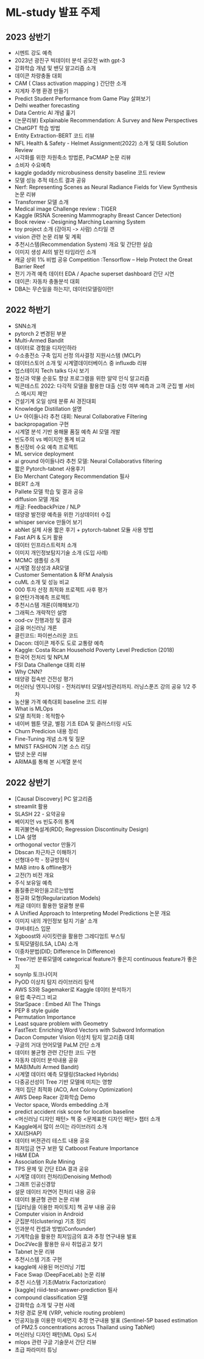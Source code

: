 # ML-study 발표 주제

## 2023 상반기
- 시멘트 강도 예측
- 2023년 광진구 빅데이터 분석 공모전 with gpt-3
- 강화학습 개념 및 밴딧 알고리즘 소개
- 데이콘 차량충돌 대회
- CAM ( Class activation mapping ) 간단한 소개
- 지게차 주행 환경 만들기
- Predict Student Performance from Game Play 살펴보기
- Delhi weather forecasting
- Data Centric AI 개념 훑기
- (논문리뷰) Explainable Recommendation: A Survey and New Perspectives
- ChatGPT 학습 방법
- Entity Extraction-BERT 코드 리뷰
- NFL Health & Safety - Helmet Assignment(2022) 소개 및 대회 Solution Review
- 시각화를 위한 차원축소 방법론, PaCMAP 논문 리뷰
- 소비자 수요예측
- kaggle godaddy microbusiness density baseline 코드 review
- 모델 성능 추적 테스트 결과 공유
- Nerf: Representing Scenes as Neural Radiance Fields for View Synthesis 논문 리뷰
- Transformer 모델 소개
- Medical image Challenge review : TIGER
- Kaggle (RSNA Screening Mammography Breast Cancer Detection)
- Book review - Designing Marching Learning System
- toy project 소개 (강아지 -> 사람) 스타일 갠
- vision 관련 논문 리뷰 및 계획
- 추천시스템(Recommendation System) 개요 및 간단한 실습
- 이미지 생성 AI의 발전 타임라인 소개
- 캐글 상위 1% 비법 공유 Competition :Tensorflow – Help Protect the Great Barrier Reef
- 전기 가격 예측 데이터 EDA / Apache superset dashboard 간단 시연
- 데이콘: 자동차 충돌분석 대회
- DBA는 무슨일을 하는지!, 데이터모델링이란!

## 2022 하반기
- SNN소개
- pytorch 2 변경된 부분 
- Multi-Armed Bandit
- 데이터로 경험을 디자인하라
- 수소충전소 구축 입지 선정 의사결정 지원시스템 (MCLP)
- 데이터스토어 소개 및 시계열데이터베이스 중 influxdb 리뷰
- 업스테이지 Tech talks 다시 보기
- 정신과 약물 순응도 향상 프로그램을 위한 알약 인식 알고리즘
- 빅콘테스트 2022: 다각적 모델을 활용한 대출 신청 여부 예측과 고객 군집 별 서비스 메시지 제안
- 건설기계 오일 상태 분류 AI 경진대회
- Knowledge Distillation 설명
- U+ 아이들나라 추천 대회: Neural Collaborative Filtering
- backpropagation 구현
- 시계열 분석 기반 용해물 품질 예측 AI 모델 개발
- 빈도주의 vs 베이지안 통계 비교
- 통신장비 수요 예측 프로젝트
- ML service deployment
- ai ground 아이들나라 추천 모델: Neural Collaborativs filtering
- 짧은 Pytorch-tabnet 사용후기
- Elo Merchant Category Recommendation 필사
- BERT 소개
- Pallete 모델 학습 및 결과 공유
- diffusion 모델 개요
- 캐글: FeedbackPrize / NLP
- 태양광 발전량 예측을 위한 기상데이터 수집
- whisper service 만들어 보기
- abNet 실제 사용 짧은 후기 + pytorch-tabnet 모듈 사용 방법
- Fast API & 도커 활용
- 데이터 인프라스트럭처 소개
- 이미지 개인정보탐지기술 소개 (도입 사례)
- MCMC 샘플링 소개
- 시계열 정상성과 AR모델
- Customer Sementation & RFM Analysis 
- cuML 소개 및 성능 비교
- 000 투자 산정 최적화 프로젝트 사후 평가
- 유연탄가격예측 프로젝트
- 추천시스템 개론(이해해보기)
- 그래픽스 개략적인 설명
- ood-cv 진행과정 및 결과
- 금융 머신러닝 개론
- 클린코드: 파이썬스러운 코드
- Dacon: 데이콘 제주도 도로 교통량 예측
- Kaggle: Costa Rican Household Poverty Level Prediction (2018)
- 한국어 전처리 및 NPLM
- FSI Data Challenge 대회 리뷰
- Why CNN?
- 태양광 접속반 건전성 평가
- 머신러닝 엔지니어링 - 전처리부터 모델서빙관리까지. 러닝스푼즈 강의 공유 1/2 주차
- 농산물 가격 예측대회 baseline 코드 리뷰
- What is MLOps
- 모델 최적화 : 목적함수
- 네이버 웹툰 댓글, 별점 기초 EDA 및 클러스터링 시도
- Churn Predicion 내용 정리
- Fine-Tuning 개념 소개 및 질문
- MNIST FASHION 기본 소스 리딩
- 탭넷 논문 리뷰
- ARIMA를 통해 본 시계열 분석

## 2022 상반기
- [Causal Discovery] PC 알고리즘
- streamlit 활용
- SLASH 22 - 요약공유
- 베이지언 vs 빈도주의 통계
- 회귀불연속설계(RDD; Regression Discontinuity Design)
- LDA 설명
- orthogonal vector 만들기
- Dbscan 차근차근 이해하기
- 선형대수학 - 정규방정식
- MAB intro & offline평가
- 고전(?) 비전 개요
- 주식 보유일 예측
- 품질좋은와인을고르는방법
- 정규화 모형(Regularization Models)
- 캐글 데이터 활용한 얼굴형 분류
- A Unified Approach to Interpreting Model Predictions 논문 개요
- 이미지 내의 개인정보 탐지 기술' 소개
- 쿠버네티스 입문
- Xgboost와 사이킷런을 활용한 그레디엄트 부스팅
- 토픽모델링(LSA, LDA) 소개
- 이중차분법(DID; Difference In Difference)
- Tree기반 분류모델에 categorical feature가 좋은지 continuous feature가 좋은지
- soynlp 토크나이저
- PyOD 이상치 탐지 라이브러리 탐색
- AWS S3와 Sagemaker로 Kaggle 데이터 분석하기
- 유럽 축구리그 비교
- StarSpace : Embed All The Things
- PEP 8 style guide
- Permutation Importance
- Least square problem with Geometry
- FastText: Enriching Word Vectors with Subword Information
- Dacon Computer Vision 이상치 탐지 알고리즘 대회
- 구글의 거대 언어모델 PaLM 간단 소개
- 데이터 불균형 관련 간단한 코드 구현
- 자동차 데이터 분석내용 공유
- MAB(Multi Armed Bandit)
- 시계열 데이터 예측 모델링(Stacked Hybrids)
- 다중공선성이 Tree 기반 모델에 미치는 영향
- 개미 집단 최적화 (ACO, Ant Colony Optimization)
- AWS Deep Racer 강화학습 Demo
- Vector space, Words embedding 소개
- predict accident risk score for location baseline
- <머신러닝 디자인 패턴> 책 중 <문제표현 디자인 패턴> 챕터 소개
- Kaggle에서 많이 쓰이는 라이브러리 소개
- XAI(SHAP)
- 데이터 버젼관리 테스트 내용 공유
- 최저임금 연구 보완 및 Catboost Feature Importance
- H&M EDA
- Association Rule Mining
- TPS 문제 및 간단 EDA 결과 공유
- 시계열 데이터 전처리(Denoising Method)
- 그래프 인공신경망
- 설문 데이터 자연어 전처리 내용 공유
- 데이터 불균형 관련 논문 리뷰
- [딥러닝을 이용한 파이토치] 책 공부 내용 공유
- Computer vision in Android
- 군집분석(clustering) 기초 정리
- 인과분석 컨셉과 방법(Confounder)
- 기계학습을 활용한 최저임금의 효과 추정 연구내용 발표
- Doc2Vec을 활용한 유사 취업공고 찾기
- Tabnet 논문 리뷰
- 추천시스템 기초 구현
- kaggle에 사용된 머신러닝 기법
- Face Swap (DeepFaceLab) 논문 리뷰
- 추천 시스템 기초(Matrix Factorization)
- [kaggle] riiid-test-answer-prediction 필사
- compound classification 모델
- 강화학습 소개 및 구현 사례
- 차량 경로 문제 (VRP, vehicle routing problem)
- 인공지능을 이용한 미세먼지 추정 연구내용 발표 (Sentinel-5P based estimation of PM2.5 concentrations across Thailand using TabNet)
- 머신러닝 디자인 패턴(ML Ops) 도서
- mlops 관련 구글 기술문서 간단 리뷰
- 초급 파라미터 튜닝
